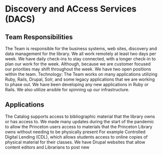 #  Discovery and ACcess Services (DACS)
## Team Responsibilities
The Team is responsible for the business systems, web sites, discovery and data management for the library.  We all work remotely at least two days per week. We have daily check-ins to stay connected, with a longer check-in to plan our work for the week.  Although, because we are customer focused our priorities may shift throughout the week. We have two open positions within the team.
Technology: The Team works on many applications utilizing Ruby, Rails, Drupal, Solr, and some legacy applications that we are working to phase out.  We have been developing any new applications in  Ruby or Rails.  We also utilize ansible for spinning up our infrastructure. 
 ## Applications
The Catalog supports access to bibliographic material that the library owns or has access to.  We made many updates during the start of the pandemic to allow the Princeton users access to materials that the Princeton Library owns without needing to be physically present  For example Controlled Digital Lending (CDL), which allows students access to online copies of physical material for their classes. 
We have Drupal websites that allow content editors and Librarians to post new 


